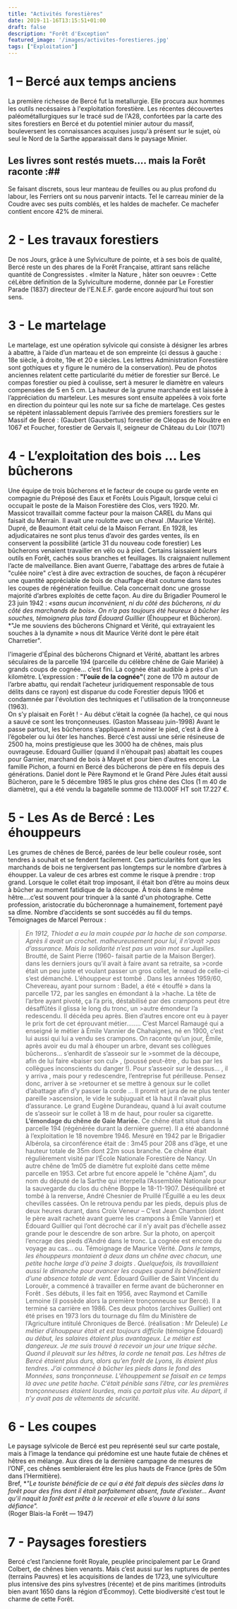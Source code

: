 ```yaml
---
title: "Activités forestières"
date: 2019-11-16T13:15:51+01:00
draft: false
description: "Forêt d'Exception"
featured_image: '/images/activites-forestieres.jpg'
tags: ["Exploitation"]
---
```


# 1 –  Bercé aux temps anciens

La première richesse de Bercé fut la metallurgie.
Elle procura aux hommes les outils necéssaires à l'exploitation forestière.
Les récentes découvertes paléométallurgiques sur le tracé sud de l'A28,
confortées par la carte des sites forestiers en Bercé et du potentiel minier autour du massif, 
bouleversent les connaissances acquises jusqu'à présent sur le sujet,
où seul le Nord de la Sarthe apparaissait dans le paysage Minier. 
 ## Les livres sont restés muets…. mais la Forêt raconte :## 
Se faisant discrets, sous leur manteau de feuilles ou au plus  profond du labour,
les Ferriers ont su nous parvenir intacts.
Tel le carreau minier de la Coudre avec ses puits comblés, et les haldes de machefer.
Ce machefer contient encore 42% de minerai.

# 2 - Les  travaux forestiers 

De nos Jours, grâce à une Sylviculture de pointe, et à ses bois de qualité, Bercé reste un des phares de la Forêt Française, attirant sans relâche quantité de Congressistes .
«Imiter la Nature , hâter son oeuvre» : Cette céLèbre définition de la Sylviculture moderne, donnée par Le Forestier Parade (1837) directeur de l'E.N.E.F. garde encore aujourd’hui tout son sens.

# 3 - Le martelage
Le martelage, est une opération sylvicole qui consiste à désigner les arbres à abattre, à l’aide d’un marteau et de son empreinte (ci dessus à gauche : 18e siècle, à droite, 19e et 20 e siècles. Les lettres Administration Forestière sont  gothiques et  y figure le numéro de la conservation). Peu de photos anciennes relatent cette particularité du métier de forestier sur Bercé.
Le compas forestier ou pied à coulisse, sert à mesurer le diamètre en valeurs compensées de 5 en 5 cm. La hauteur de la grume marchande est laissée à l’appréciation du marteleur. Les mesures sont ensuite appelées à voix forte en direction du pointeur qui les note sur sa fiche de martelage.
Ces gestes se répètent inlassablement depuis l’arrivée des premiers forestiers sur le Massif de Bercé : (Gaubert (Gausbertus) forestier de Cléopas de Nouâtre en 1067 et Foucher, forestier de Gervais II, seigneur de Château du Loir (1071)

# 4 - L’exploitation des bois ... Les bûcherons

Une équipe de trois bûcherons et le facteur de coupe ou garde vente en compagnie du Préposé des Eaux et Forêts Louis Pigault, lorsque celui ci occupait le poste de la Maison Forestière des Clos, vers 1920.
Mr. Massicot travaillait comme facteur pour la maison CAREL du Mans qui faisait du  Merrain. Il avait une roulotte avec un cheval .(Maurice Vérité). Dupré, de Beaumont était celui de la Maison Ferrant. 
En 1928, les adjudicataires ne sont plus tenus d’avoir des gardes ventes, ils en conservent la possibilité (article 31 du nouveau code forestier)
Les bûcherons venaient travailler en vélo ou à pied. Certains laissaient leurs outils en Forêt, cachés sous branches et feuillages. Ils craignaient nullement l’acte de malveillance.
Bien avant Guerre, l'abattage des arbres de futaie à "culée noire" c’est à dire avec extraction de souches, de façon à récupérer une  quantité appréciable de bois de chauffage était coutume dans toutes les coupes de régénération feuillue. Cela concernait donc une grosse majorité d’arbres exploités de cette façon. 
Au dire du Brigadier Poumerol le 23 juin 1942 : *«sans aucun inconvénient, ni du côté des bûcherons, ni du côté des marchands de bois». 
On n’a pas toujours été heureux à bûcher les souches, témoignera plus tard Édouard Guillier* (Éhouppeur et Bûcheron). 
*"Je me souviens des bûcherons Chignard et Vérité, qui extrayaient les souches à la dynamite » nous dit Maurice Vérité dont le père était Charretier".

l'imagerie d'Épinal des bûcherons Chignard et Vérité, abattant les arbres séculaires de la parcelle 194 (parcelle du célèbre chêne de Gaie Mariée) à grands coups de cognée... c’est fini. La cognée était audible à près d'un kilomètre. L’expression : **"l'ouïe de la cognée"**( zone de 170 m autour de l’arbre abattu, qui rendait l’acheteur juridiquement responsable de tous délits dans ce rayon) est disparue du code Forestier depuis 1906 et condamnée par l'évolution des techniques et l'utilisation de la tronçonneuse (1963).  
On s’y plaisait en Forêt ! - Au début c’était la cognée (la hache), ce qui nous a sauvé ce sont les tronçonneuses. (Gaston Masseau juin-1998)
Avant le passe partout, les bûcherons s’appliquent à moiner le pied, c’est à dire à l’égobeler ou lui ôter les hanches. 
Bercé c’est aussi une série résineuse de 2500 ha, moins prestigieuse que les 3000 ha de chênes, mais plus ouvrageuse. Edouard Guillier (quand il n’éhoupait pas) abattait les coupes pour Garnier, marchand de bois à Mayet et pour bien d’autres encore.                        La famille Pichon, a fourni en Bercé  des bûcherons de père en fils depuis des générations. Daniel dont le Père Raymond et le Grand Père Jules était aussi Bûcheron, pare le 5 décembre 1985 le plus gros chêne des Clos (1 m 40 de diamètre), qui a été vendu la bagatelle somme de 113.000F HT soit 17.227 €.
                            
# 5 - Les As de Bercé : Les éhouppeurs

Les grumes de chênes de Bercé, parées de leur belle couleur rosée, sont tendres à souhait et se fendent facilement. Ces particularités font que les marchands de bois ne tergiversent pas longtemps sur le nombre d’arbres à éhoupper. La valeur de ces arbres est comme le risque à prendre : trop  grand. 
Lorsque le collet était trop imposant, il était bon d’être au moins deux à bûcher au moment fatidique de la découpe. À trois dans le même hêtre….c’est souvent pour trinquer à la santé d'un photographe.
Cette profession, aristocratie du bûcheronnage a humainement, fortement payé sa dîme. Nombre d’accidents se sont succédés au fil du temps. 
Témoignages de Marcel Perroux : 
>*En 1912, Thiodet  a eu la main coupée par la hache de son comparse. Après il avait un crochet. malheureusement pour lui, il n’avait >pas d’assurance. Mais la solidarité n’est pas un vain mot sur Jupilles.*
>Broutté, de Saint Pierre (1960- faisait partie de la Maison Berger). dans les derniers jours qu’il avait à faire avant sa retraite, sa >corde était un peu juste et voulant passer un gros collet, le nœud de celle-ci  s’est démanché. L’éhouppeur est tombé .
>Dans les années 1959/60, Chevereau, ayant pour surnom : Badel, a été « étouffé » dans la parcelle 172, par les sangles en émondant à la >hache. La tête  de l’arbre ayant pivoté, ça l’a pris, déstabilisé par des crampons peut être désaffûtés il glissa le long du tronc, un >autre émondeur l’a redescendu. Il décéda peu après. Bien d’autres encore ont eu à payer le prix fort de cet éprouvant métier……..
>C’est Marcel Ramaugé qui a enseigné le métier à Émile Vannier de Chahaignes, né en 1900, c’est lui aussi qui lui a vendu ses crampons. 
>On raconte qu’un jour, Émile, après avoir eu du mal à éhouper un arbre, devant ses collègues bûcherons… s’enhardit de s’asseoir sur le >sommet de la découpe, afin de lui faire «baiser son cul» , (poussé peut-être , du bas par les collègues inconscients du danger !).
>Pour s’asseoir sur le dessus... , il y arriva , mais pour y redescendre, l’entreprise fut périlleuse. Pensez donc, arriver à se >retourner et se mettre à genoux sur le collet d’abattage afin d’y passer la corde ... Il promit et jura de ne plus tenter pareille >ascension, le vide le subjuguait et là haut il n’avait plus d’assurance.
>Le grand Eugène Durandeau, quand à lui avait coutume de s’asseoir sur le collet à 18 m de haut, pour rouler sa cigarette.
**L’émondage du chêne de Gaie Mariée.**
Ce chêne était situé dans la parcelle 194 (régénérée durant la dernière guerre). Il a été abandonné à l’exploitation le 18 novembre 1946. Mesuré en 1942 par le Brigadier Albérola, sa circonférence était de : 3m45 pour 208 ans d’âge, et une hauteur totale de 35m dont 22m sous branche. Ce chêne était régulièrement visité par l’École Nationale Forestière de Nancy. Un autre chêne de 1m05 de diamètre fut exploité dans cette même parcelle en 1953.
Cet arbre fut encore appelé le "chêne Ajam", du nom du député de la Sarthe qui interpella l’Assemblée Nationale pour la sauvegarde du clos du chêne Boppe le 18-11-1907.
Déséquilibré et tombé à la renverse, André Chesnier de Pruillé l’Éguillé a eu les deux chevilles cassées. On le retrouva pendu par les pieds, depuis plus de deux heures durant, dans Croix Veneur – C’est Jean Chambon (dont le père avait racheté avant guerre les crampons à Émile Vannier) et Édouard Guillier  qui l’ont décroché car il n’y avait pas d’échelle assez grande pour le descendre de son arbre. Sur la photo, on aperçoit l’encrage des pieds d’André dans le tronc. La cognée est encore du voyage au cas... ou.
Témoignage de Maurice Vérité.
>*Dans le temps, les éhouppeurs montaient à deux dans un chêne avec chacun, une petite hache large d’à peine 3 doigts . 
>Quelquefois, ils travaillaient aussi le dimanche pour avancer les coupes quand ils bénéficiaient d’une absence totale de vent.*
Édouard Guillier de Saint Vincent du Lorouër, a commencé à travailler en ferme avant de bûcheronner en Forêt . Ses débuts, il les fait en 1956, avec Raymond et Camille Lemoine (il possède alors la première tronçonneuse sur Bercé). Il a terminé sa carrière en 1986.
Ces deux photos (archives Guillier) ont été prises en 1973 lors du tournage du film du Ministère de l’Agriculture intitulé Chroniques de Bercé. (réalisation : Mr Deleule)
*Le métier d’éhouppeur était et est toujours difficile* (témoigne Édouard) *au début, les salaires étaient plus avantageux. Le métier est dangereux. Je me suis trouvé à recevoir un jour une trique sèche. Quand il pleuvait sur les hêtres, la corde ne tenait pas. Les hêtres de Bercé étaient plus durs, alors qu’en forêt de Lyons, ils étaient plus tendres. J’ai commencé à bûcher les pieds dans le fond des Monnées, sans tronçonneuse. L’éhouppement se faisait en ce temps là avec une petite hache. C’était pénible sans l’être, car les premières tronçonneuses étaient lourdes, mais ça partait plus vite. Au départ, il n’y avait pas de vêtements de sécurité.*

# 6 - Les coupes

Le paysage sylvicole de Bercé est peu représenté seul sur carte postale, mais à l’image la tendance qui prédomine est une haute futaie de chênes et hêtres en mélange. Aux dires de la dernière campagne de mesures de l’ONF, ces chênes sembleraient être les plus hauts de France (près de 50m dans l’Hermitière).        
Bref, **"Le touriste bénéficie de ce qui a été fait depuis des siècles dans la forêt pour des fins dont il était parfaitement absent, faute d’exister... Avant qu’il naquit la forêt est prête à le recevoir et elle s’ouvre à lui sans défiance".*  
(Roger Blais-la Forêt — 1947)

# 7 - Paysages forestiers
Bercé c’est l’ancienne forêt Royale, peuplée principalement par Le Grand Colbert, de chênes bien venants.
Mais c’est aussi sur les ruptures de pentes (terrains Pauvres) et les acquisitions de landes de 1723, une sylviculture plus intensive des pins sylvestres (récente) et de pins maritimes (introduits bien avant 1650 dans la région d’Écommoy).
Cette biodiversité c’est tout le charme de cette Forêt.

